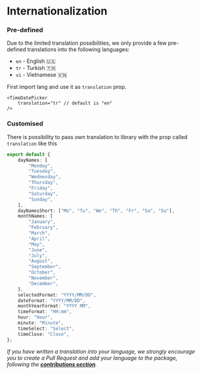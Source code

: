 # Internationalization

### Pre-defined

Due to the limited translation possibilities, we only provide a few pre-defined translations into the following languages:

- `en` - English 🇺🇸
- `tr` - Turkish 🇹🇷
- `vi` - Vietnamese 🇻🇳

First import lang and use it as `translation` prop.

```tsx
<TimeDatePicker
    translation="tr" // default is "en"
/>
```

### Customised

There is possibility to pass own translation to library with the prop called `translation` like this

```ts
export default {
    dayNames: [
        "Monday",
        "Tuesday",
        "Wednesday",
        "Thursday",
        "Friday",
        "Saturday",
        "Sunday",
    ],
    dayNamesShort: ["Mo", "Tu", "We", "Th", "Fr", "Sa", "Su"],
    monthNames: [
        "January",
        "February",
        "March",
        "April",
        "May",
        "June",
        "July",
        "August",
        "September",
        "October",
        "November",
        "December",
    ],
    selectedFormat: "YYYY/MM/DD",
    dateFormat: "YYYY/MM/DD",
    monthYearFormat: "YYYY MM",
    timeFormat: "HH:mm",
    hour: "Hour",
    minute: "Minute",
    timeSelect: "Select",
    timeClose: "Close",
};

```

_If you have written a translation into your language, we strongly encourage you to create a Pull Request and add your language to the package, following the [**contributions section**](/docs/contributions/translations.md)._

